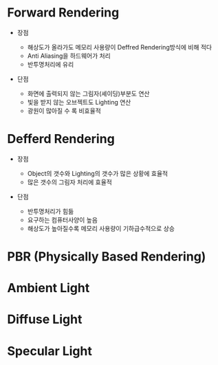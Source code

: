 # Forward Rendering
  - 장점
    - 해상도가 올라가도 메모리 사용량이 Deffred Rendering방식에 비해 적다
    - Anti Aliasing을 하드웨어가 처리
    - 반투명처리에 유리

  - 단점
    - 화면에 출력되지 않는 그림자(셰이딩)부분도 연산
    - 빛을 받지 않는 오브젝트도 Lighting 연산
    - 광원이 많아질 수 록 비효율적

# Defferd Rendering
  - 장점
    - Object의 갯수와 Lighting의 갯수가 많은 상황에 효율적
    - 많은 갯수의 그림자 처리에 효율적

  - 단점
    - 반투명처리가 힘듦
    - 요구하는 컴퓨터사양이 높음
    - 해상도가 높아질수록 메모리 사용량이 기하급수적으로 상승


# PBR (Physically Based Rendering)


# Ambient Light
# Diffuse Light
# Specular Light
